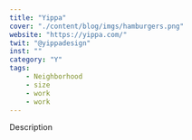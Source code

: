 ```yaml
---
title: "Yippa"
cover: "./content/blog/imgs/hamburgers.png"
website: "https://yippa.com/"
twit: "@yippadesign"
inst: ""
category: "Y"
tags:
    - Neighborhood
    - size
    - work
    - work
---
```


Description
